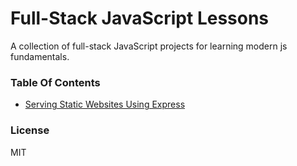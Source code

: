 # Full-Stack JavaScript Lessons

A collection of full-stack JavaScript projects for learning modern js fundamentals.

### Table Of Contents

- [Serving Static Websites Using Express](/lesson-express-static-site)

### License

MIT
